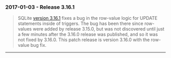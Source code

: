 ### 2017\-01\-03 \- Release 3\.16\.1


> SQLite [version 3\.16\.1](releaselog/3_16_1.html) fixes a bug in the row\-value logic for UPDATE
> statements inside of triggers. The bug has been there since row\-values
> were added by release 3\.15\.0, but was not discovered until just a few
> minutes after the 3\.16\.0 release was published, and so it was not fixed
> by 3\.16\.0\. This patch release is version 3\.16\.0 with the row\-value bug fix.



---

